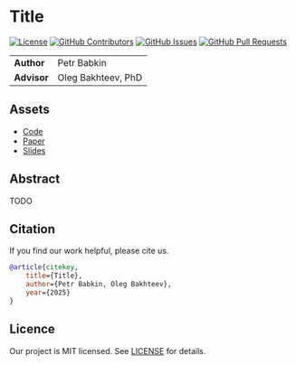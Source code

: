 # Title

[![License](https://badgen.net/github/license/intsystems/nas-for-moe?color=green)](https://github.com/intsystems/nas-for-moe/blob/main/LICENSE)
[![GitHub Contributors](https://img.shields.io/github/contributors/intsystems/nas-for-moe)](https://github.com/intsystems/nas-for-moe/graphs/contributors)
[![GitHub Issues](https://img.shields.io/github/issues-closed/intsystems/nas-for-moe.svg?color=0088ff)](https://github.com/intsystems/nas-for-moe/issues)
[![GitHub Pull Requests](https://img.shields.io/github/issues-pr-closed/intsystems/nas-for-moe.svg?color=7f29d6)](https://github.com/intsystems/nas-for-moe/pulls)

<table>
    <tr>
        <td align="left"> <b> Author </b> </td>
        <td> Petr Babkin </td>
    </tr>
    <tr>
        <td align="left"> <b> Advisor </b> </td>
        <td> Oleg Bakhteev, PhD </td>
    </tr>
</table>

## Assets

- [Code](code)
- [Paper](paper/main.pdf)
- [Slides](slides/main.pdf)

## Abstract

TODO

## Citation

If you find our work helpful, please cite us.
```BibTeX
@article{citekey,
    title={Title},
    author={Petr Babkin, Oleg Bakhteev},
    year={2025}
}
```

## Licence

Our project is MIT licensed. See [LICENSE](LICENSE) for details.